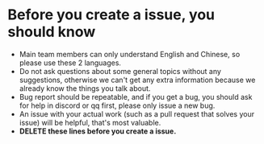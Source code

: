 # Before you create a issue, you should know
- Main team members can only understand English and Chinese, so please use these 2 languages.
- Do not ask questions about some general topics without any suggestions, otherwise we can't get any extra information because we already know the things you talk about.
- Bug report should be repeatable, and if you get a bug, you should ask for help in discord or qq first, please only issue a new bug.
- An issue with your actual work (such as a pull request that solves your issue) will be helpful, that's most valuable.
- ****DELETE these lines before you create a issue.****
